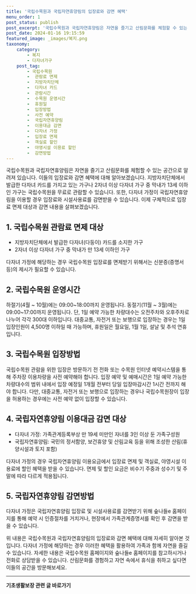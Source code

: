 ```yaml
---
title: '국립수목원과 국립자연휴양림의 입장료와 감면 혜택'
menu_order: 1
post_status: publish
post_excerpt: '국립수목원과 국립자연휴양림은 자연을 즐기고 산림문화를 체험할 수 있는 공간으로 알려져 있습니다. 이들의 입장료와 감면 혜택에 대해 알아보겠습니다. 지방자치단체에서 발급한 다자녀 카드를 가지고 있는 가구나 2자녀 이상 다자녀 가구 중 막내가 13세 이하인 가구는 국립수목원을 무료로 관람할 수 있습니다. 또한, 다자녀 가정이 국립자연휴양림을 이용할 경우 입장료와 시설사용료를 감면받을 수 있습니다. 이제 구체적으로 입장료 면제 대상과 감면 내용을 살펴보겠습니다.'
post_date: 2024-01-16 19:15:59
featured_image: _images/복지.png
taxonomy:
    category:
        - 복지
        - 다자녀가구
    post_tag:
        - 국립수목원
        -  관람료 면제
        -  지방자치단체
        -  다자녀 카드
        -  관람시간
        -  수목원 운영시간
        -  휴원일
        -  입장방법
        -  사전 예약
        -  국립자연휴양림
        -  이용대금 감면
        -  다자녀 가정
        -  입장료 면제
        -  객실료 할인
        -  야영시설 이용료 할인
        -  감면방법
---
```



국립수목원과 국립자연휴양림은 자연을 즐기고 산림문화를 체험할 수 있는 공간으로 알려져 있습니다. 이들의 입장료와 감면 혜택에 대해 알아보겠습니다. 지방자치단체에서 발급한 다자녀 카드를 가지고 있는 가구나 2자녀 이상 다자녀 가구 중 막내가 13세 이하인 가구는 국립수목원을 무료로 관람할 수 있습니다. 또한, 다자녀 가정이 국립자연휴양림을 이용할 경우 입장료와 시설사용료를 감면받을 수 있습니다. 이제 구체적으로 입장료 면제 대상과 감면 내용을 살펴보겠습니다.

## 1. 국립수목원 관람료 면제 대상

- 지방자치단체에서 발급한 다자녀(다둥이) 카드를 소지한 가구
- 2자녀 이상 다자녀 가구 중 막내가 만 13세 이하인 가구

다자녀 가정에 해당하는 경우 국립수목원 입장료를 면제받기 위해서는 신분증(증명서 등)의 제시가 필요할 수 있습니다.

## 2. 국립수목원 운영시간

하절기(4월 ~ 10월)에는 09:00~18:00까지 운영됩니다.
동절기(11월 ~ 3월)에는 09:00~17:00까지 운영됩니다.
단, 1일 예약 가능한 차량대수는 오전주차와 오후주차로 나누어 각각 300대 이하입니다. 대중교통, 자전거 또는 보행으로 입장하는 경우는 1일 입장인원이 4,500명 이하일 때 가능하며, 휴원일은 월요일, 1월 1일, 설날 및 추석 연휴입니다.

## 3. 국립수목원 입장방법

국립수목원 관람을 위한 입장은 방문하기 전 전화 또는 수목원 인터넷 예약시스템을 통해 주차장 이용차량을 사전 예약해야 합니다. 입장 예약 및 예매시간은 1일 예약 가능한 차량대수의 범위 내에서 입장 예정일 1개월 전부터 당일 입장마감시간 1시간 전까지 해야 합니다. 다만, 대중교통, 자전거 또는 보행으로 입장하는 경우나 국립수목원장이 입장을 허용하는 경우에는 사전 예약 없이 입장할 수 있습니다.

## 4. 국립자연휴양림 이용대금 감면 대상

- 다자녀 가정: 가족관계등록부상 만 19세 미만인 자녀를 3인 이상 둔 가족구성원
- 국립자연휴양림: 국민의 정서함양, 보건휴양 및 산림교육 등을 위해 조성한 산림(휴양시설과 토지 포함)

다자녀 가정의 경우 국립자연휴양림 이용요금에서 입장료 면제 및 객실료, 야영시설 이용료에 할인 혜택을 받을 수 있습니다. 면제 및 할인 요금은 비수기 주중과 성수기 및 주말에 따라 다르게 적용됩니다.

## 5. 국립자연휴양림 감면방법

다자녀 가정은 국립자연휴양림 입장료 및 시설사용료를 감면받기 위해 숲나들e 홈페이지를 통해 예약 시 인증절차를 거치거나, 현장에서 가족관계증명서를 확인 후 감면을 받을 수 있습니다.

위 내용은 국립수목원과 국립자연휴양림의 입장료와 감면 혜택에 대해 자세히 알아본 것입니다. 다자녀 가정에 해당하는 경우 이러한 혜택을 활용하여 가족과 함께 자연을 즐길 수 있습니다. 자세한 내용은 국립수목원 홈페이지와 숲나들e 홈페이지를 참고하시거나 전화로 상담받을 수 있습니다. 산림문화를 경험하고 자연 속에서 휴식을 취하고 싶다면 이들의 공간을 방문해보세요.


<!-- wp:separator -->
<hr class="wp-block-separator has-alpha-channel-opacity"/>
<!-- /wp:separator -->

<!-- wp:group {"backgroundColor":"base","layout":{"type":"constrained"}} -->
<div class="wp-block-group has-base-background-color has-background"><!-- wp:paragraph {"align":"center","fontSize":"medium"} -->
<p class="has-text-align-center has-large-font-size"><strong>기초생활보장 관련 글 바로가기</strong></p>
<!-- /wp:paragraph -->


<!-- wp:latest-posts
{"categories":[{"id":15506,"count":19,"description":"","link":"https://uknowlaw.com/category/%ea%b8%b0%ec%b4%88%ec%83%9d%ed%99%9c%eb%b3%b4%ec%9e%a5/","name":"기초생활보장","slug":"기초생활보장","taxonomy":"category","parent":0,"meta":[],"_links":{"self":[{"href":"https://uknowlaw.com/wp-json/wp/v2/categories/15506"}],"collection":[{"href":"https://uknowlaw.com/wp-json/wp/v2/categories"}],"about":[{"href":"https://uknowlaw.com/wp-json/wp/v2/taxonomies/category"}],"wp:post_type":[{"href":"https://uknowlaw.com/wp-json/wp/v2/posts?categories=15506"}],"curies":[{"name":"wp","href":"https://api.w.org/{rel}","templated":true}]}}],"postsToShow":100,"excerptLength":28,"postLayout":"grid","columns":2,"featuredImageAlign":"left","featuredImageSizeSlug":"large","fontSize":"small"} /--></div>
<!-- /wp:group -->